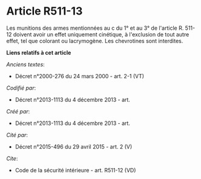 # Article R511-13

Les munitions des armes mentionnées au c du 1° et au 3° de l'article R. 511-12 doivent avoir un effet uniquement cinétique, à
l'exclusion de tout autre effet, tel que colorant ou lacrymogène. Les chevrotines sont interdites.

**Liens relatifs à cet article**

_Anciens textes_:

  - Décret n°2000-276 du 24 mars 2000 - art. 2-1 (VT)

_Codifié par_:

  - Décret n°2013-1113 du 4 décembre 2013 - art.

_Créé par_:

  - Décret n°2013-1113 du 4 décembre 2013 - art.

_Cité par_:

  - Décret n°2015-496 du 29 avril 2015 - art. 2 (V)

_Cite_:

  - Code de la sécurité intérieure - art. R511-12 (VD)
